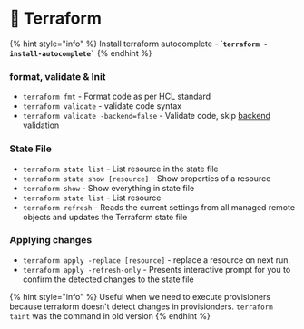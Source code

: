 # 🔬 Terraform

{% hint style="info" %}
Install terraform autocomplete - \`**`` terraform -install-autocomplete` ``**
{% endhint %}

### format, validate & Init

* `terraform fmt` - Format code as per HCL standard
* `terraform validate` - validate code syntax
* `terraform validate -backend=false` - Validate code, skip [backend](https://www.terraform.io/cli/commands/validate) validation

### State File

* `terraform state list` - List resource in the state file
* `terraform state show [resource]` - Show properties of a resource
* `terraform show` - Show everything in state file
* `terraform state list` - List resource
* `terraform refresh` - Reads the current settings from all managed remote objects and updates the Terraform state file

### Applying changes

* `terraform apply -replace [resource]` - replace a resource on next run.
* `terraform apply -refresh-only` - Presents interactive prompt for you to confirm the detected changes to the state file

{% hint style="info" %}
Useful when we need to execute provisioners because terraform doesn't detect changes in provisionders. `terraform taint` was the command in old version
{% endhint %}
